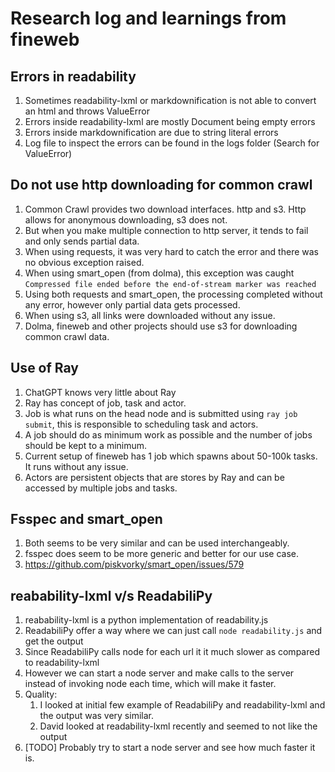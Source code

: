 # Research log and learnings from fineweb

## Errors in readability

1. Sometimes readability-lxml or markdownification is not able to convert an html and throws ValueError
2. Errors inside readability-lxml are mostly Document being empty errors
3. Errors inside markdownification are due to string literal errors
4. Log file to inspect the errors can be found in the logs folder (Search for ValueError)

## Do not use http downloading for common crawl

1. Common Crawl provides two download interfaces. http and s3. Http allows for anonymous downloading, s3 does not.
2. But when you make multiple connection to http server, it tends to fail and only sends partial data.
3. When using requests, it was very hard to catch the error and there was no obvious exception raised.
4. When using smart_open (from dolma), this exception was
   caught `Compressed file ended before the end-of-stream marker was reached`
5. Using both requests and smart_open, the processing completed without any error, however only partial data gets
   processed.
6. When using s3, all links were downloaded without any issue.
7. Dolma, fineweb and other projects should use s3 for downloading common crawl data.

## Use of Ray

1. ChatGPT knows very little about Ray
2. Ray has concept of job, task and actor.
3. Job is what runs on the head node and is submitted using `ray job submit`, this is responsible to scheduling task and
   actors.
4. A job should do as minimum work as possible and the number of jobs should be kept to a minimum.
5. Current setup of fineweb has 1 job which spawns about 50-100k tasks. It runs without any issue.
6. Actors are persistent objects that are stores by Ray and can be accessed by multiple jobs and tasks.

## Fsspec and smart_open

1. Both seems to be very similar and can be used interchangeably.
2. fsspec does seem to be more generic and better for our use case.
3. https://github.com/piskvorky/smart_open/issues/579

## reabability-lxml v/s ReadabiliPy

1. reabability-lxml is a python implementation of readability.js
2. ReadabiliPy offer a way where we can just call `node readability.js` and get the output
3. Since ReadabiliPy calls node for each url it it much slower as compared to readability-lxml
4. However we can start a node server and make calls to the server instead of invoking node each time, which will make
   it faster.
5. Quality:
   1. I looked at initial few example of ReadabiliPy and readability-lxml and the output was very similar.
   2. David looked at readability-lxml recently and seemed to not like the output
6. [TODO] Probably try to start a node server and see how much faster it is.
